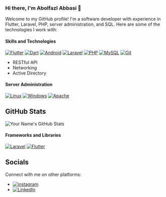 
### Hi there, I'm Abolfazl Abbasi 👋

Welcome to my GitHub profile! I'm a software developer with experience in Flutter, Laravel, PHP, server administration, and SQL. Here are some of the technologies I work with:

#### Skills and Technologies

[![Flutter](https://img.shields.io/badge/Flutter-%2302569B.svg?style=flat&logo=Flutter&logoColor=white)](https://flutter.dev)
[![Dart](https://img.shields.io/badge/Dart-%2302569B.svg?style=flat&logo=Dart&logoColor=white)](https://dart.dev)
[![Android](https://img.shields.io/badge/Android-%2302569B.svg?style=flat&logo=Android&logoColor=white)](https://android.com)
[![Laravel](https://img.shields.io/badge/Laravel-%23FF2D20.svg?style=flat&logo=Laravel&logoColor=white)](https://laravel.com)
[![PHP](https://img.shields.io/badge/PHP-%23777BB4.svg?style=flat&logo=PHP&logoColor=white)](https://php.net)
[![MySQL](https://img.shields.io/badge/MySQL-%2300f.svg?style=flat&logo=mysql&logoColor=white)](http://mysql.com)
[![Git](https://img.shields.io/badge/Git-%23F05032.svg?style=flat&logo=Git&logoColor=white)](https://git-scm.com)
- RESTful API
- Networking
- Active Directory
#### Server Administration

[![Linux](https://img.shields.io/badge/Linux-%23FCC624.svg?style=flat&logo=Linux&logoColor=white)](https://www.linux.org)
[![Windows](https://img.shields.io/badge/Windows%20Server-%23FCC624.svg?style=flat&logo=Windows&logoColor=white)](https://www.microsoft.com/)
[![Apache](https://img.shields.io/badge/Apache-%23D22128.svg?style=flat&logo=Apache&logoColor=white)](https://httpd.apache.org)

## GitHub Stats

![Your Name's GitHub Stats](https://github-readme-stats.vercel.app/api?username=AbolfazlAbbasiSaeb&show_icons=true&theme=dark)


#### Frameworks and Libraries

[![Laravel](https://img.shields.io/badge/Laravel-%23FF2D20.svg?style=flat&logo=Laravel&logoColor=white)](https://laravel.com)
[![Flutter](https://img.shields.io/badge/Flutter-%2302569B.svg?style=flat&logo=Flutter&logoColor=white)](https://flutter.dev)


## Socials

Connect with me on other platforms:
- [![instagram](https://img.shields.io/badge/instagram-%23FCC624.svg?style=flat&logo=instagram&logoColor=red)](https://instagram.com/abolfazlphp)
- [![LinkedIn](https://img.shields.io/badge/LinkedIn-%23FCC624.svg?style=flat&logo=LinkedIn&logoColor=red)](https://www.linkedin.com/in/abolfazl-abbasi-118398244)

